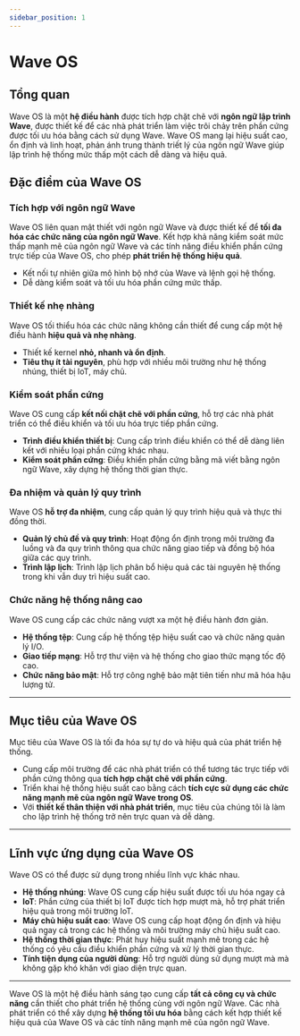 ```yaml
---
sidebar_position: 1
---
```


# Wave OS

## Tổng quan

Wave OS là một **hệ điều hành** được tích hợp chặt chẽ với **ngôn ngữ lập trình Wave**, được thiết kế để các nhà phát triển làm việc trôi chảy trên phần cứng được tối ưu hóa bằng cách sử dụng Wave.
Wave OS mang lại hiệu suất cao, ổn định và linh hoạt, phản ánh trung thành triết lý của ngôn ngữ Wave giúp lập trình hệ thống mức thấp một cách dễ dàng và hiệu quả.

## Đặc điểm của Wave OS

### Tích hợp với ngôn ngữ Wave

Wave OS liên quan mật thiết với ngôn ngữ Wave và được thiết kế để **tối đa hóa các chức năng của ngôn ngữ Wave**. Kết hợp khả năng kiểm soát mức thấp mạnh mẽ của ngôn ngữ Wave và các tính năng điều khiển phần cứng trực tiếp của Wave OS, cho phép **phát triển hệ thống hiệu quả**.

- Kết nối tự nhiên giữa mô hình bộ nhớ của Wave và lệnh gọi hệ thống.
- Dễ dàng kiểm soát và tối ưu hóa phần cứng mức thấp.

### Thiết kế nhẹ nhàng

Wave OS tối thiểu hóa các chức năng không cần thiết để cung cấp một hệ điều hành **hiệu quả và nhẹ nhàng**.

- Thiết kế kernel **nhỏ, nhanh và ổn định**.
- **Tiêu thụ ít tài nguyên**, phù hợp với nhiều môi trường như hệ thống nhúng, thiết bị IoT, máy chủ.

### Kiểm soát phần cứng

Wave OS cung cấp **kết nối chặt chẽ với phần cứng**, hỗ trợ các nhà phát triển có thể điều khiển và tối ưu hóa trực tiếp phần cứng.

- **Trình điều khiển thiết bị**: Cung cấp trình điều khiển có thể dễ dàng liên kết với nhiều loại phần cứng khác nhau.
- **Kiểm soát phần cứng**: Điều khiển phần cứng bằng mã viết bằng ngôn ngữ Wave, xây dựng hệ thống thời gian thực.

### Đa nhiệm và quản lý quy trình

Wave OS **hỗ trợ đa nhiệm**, cung cấp quản lý quy trình hiệu quả và thực thi đồng thời.

- **Quản lý chủ đề và quy trình**: Hoạt động ổn định trong môi trường đa luồng và đa quy trình thông qua chức năng giao tiếp và đồng bộ hóa giữa các quy trình.
- **Trình lập lịch**: Trình lập lịch phân bổ hiệu quả các tài nguyên hệ thống trong khi vẫn duy trì hiệu suất cao.

### Chức năng hệ thống nâng cao

Wave OS cung cấp các chức năng vượt xa một hệ điều hành đơn giản.

- **Hệ thống tệp**: Cung cấp hệ thống tệp hiệu suất cao và chức năng quản lý I/O.
- **Giao tiếp mạng**: Hỗ trợ thư viện và hệ thống cho giao thức mạng tốc độ cao.
- **Chức năng bảo mật**: Hỗ trợ công nghệ bảo mật tiên tiến như mã hóa hậu lượng tử.

---

## Mục tiêu của Wave OS

Mục tiêu của Wave OS là tối đa hóa sự tự do và hiệu quả của phát triển hệ thống.

- Cung cấp môi trường để các nhà phát triển có thể tương tác trực tiếp với phần cứng thông qua **tích hợp chặt chẽ với phần cứng**.
- Triển khai hệ thống hiệu suất cao bằng cách **tích cực sử dụng các chức năng mạnh mẽ của ngôn ngữ Wave trong OS**.
- Với **thiết kế thân thiện với nhà phát triển**, mục tiêu của chúng tôi là làm cho lập trình hệ thống trở nên trực quan và dễ dàng.

---

## Lĩnh vực ứng dụng của Wave OS

Wave OS có thể được sử dụng trong nhiều lĩnh vực khác nhau.

- **Hệ thống nhúng**: Wave OS cung cấp hiệu suất được tối ưu hóa ngay cả
- **IoT**: Phần cứng của thiết bị IoT được tích hợp mượt mà, hỗ trợ phát triển hiệu quả trong môi trường IoT.
- **Máy chủ hiệu suất cao**: Wave OS cung cấp hoạt động ổn định và hiệu quả ngay cả trong các hệ thống và môi trường máy chủ hiệu suất cao.
- **Hệ thống thời gian thực**: Phát huy hiệu suất mạnh mẽ trong các hệ thống có yêu cầu điều khiển phần cứng và xử lý thời gian thực.
- **Tính tiện dụng của người dùng**: Hỗ trợ người dùng sử dụng mượt mà mà không gặp khó khăn với giao diện trực quan.

---

Wave OS là một hệ điều hành sáng tạo cung cấp **tất cả công cụ và chức năng** cần thiết cho phát triển hệ thống cùng với ngôn ngữ Wave.
Các nhà phát triển có thể xây dựng **hệ thống tối ưu hóa** bằng cách kết hợp thiết kế hiệu quả của Wave OS và các tính năng mạnh mẽ của ngôn ngữ Wave.
